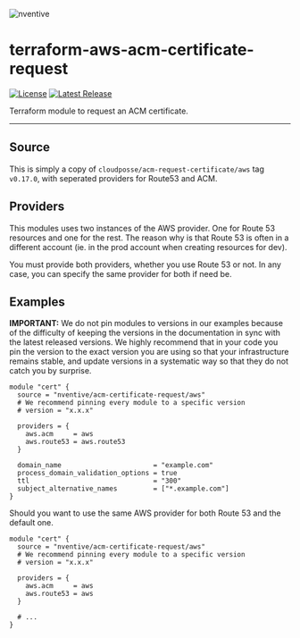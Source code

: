 ![nventive](https://nventive-public-assets.s3.amazonaws.com/nventive_logo_github.svg?v=2)

# terraform-aws-acm-certificate-request

[![License](https://img.shields.io/badge/License-Apache%202.0-blue.svg?style=flat-square)](LICENSE) [![Latest Release](https://img.shields.io/github/release/nventive/terraform-aws-acm-certificate-request.svg?style=flat-square)](https://github.com/nventive/terraform-aws-acm-certificate-request/releases/latest)

Terraform module to request an ACM certificate.

---

## Source

This is simply a copy of `cloudposse/acm-request-certificate/aws` tag `v0.17.0`, with seperated providers for Route53 and ACM.

## Providers

This modules uses two instances of the AWS provider. One for Route 53 resources and one for the rest. The reason why is
that Route 53 is often in a different account (ie. in the prod account when creating resources for dev).

You must provide both providers, whether you use Route 53 or not. In any case, you can specify the same provider for
both if need be.

## Examples

**IMPORTANT:** We do not pin modules to versions in our examples because of the difficulty of keeping the versions in
the documentation in sync with the latest released versions. We highly recommend that in your code you pin the version
to the exact version you are using so that your infrastructure remains stable, and update versions in a systematic way
so that they do not catch you by surprise.

```hcl
module "cert" {
  source = "nventive/acm-certificate-request/aws"
  # We recommend pinning every module to a specific version
  # version = "x.x.x"

  providers = {
    aws.acm     = aws
    aws.route53 = aws.route53
  }

  domain_name                       = "example.com"
  process_domain_validation_options = true
  ttl                               = "300"
  subject_alternative_names         = ["*.example.com"]
}
```

Should you want to use the same AWS provider for both Route 53 and the default one.

```hcl
module "cert" {
  source = "nventive/acm-certificate-request/aws"
  # We recommend pinning every module to a specific version
  # version = "x.x.x"

  providers = {
    aws.acm     = aws
    aws.route53 = aws
  }

  # ...
}
```

